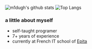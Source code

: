 ![m1dugh's github stats](https://github-readme-stats.vercel.app/api?username=m1dugh&include_all_commits=true&count_private=true&show_icons=true&hide_border=true&bg_color=0d1117&title_color=58a6ff&text_color=8b949e&icon_color=8b949e)
![Top Langs](https://github-readme-stats.vercel.app/api/top-langs/?username=m1dugh&layout=compact&hide_border=true&bg_color=0d1117&title_color=58a6ff&text_color=8b949e&icon_color=8b949e)


### a little about myself
- self-taught programer
- 7+ years of experience
- currently at French IT school of [Epita](https://www.epita.fr/en/)
